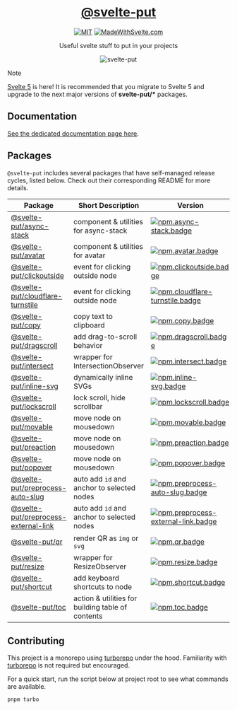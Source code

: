 <div align="center">

# [@svelte-put][docs]

[![MIT][license.badge]][license] [![MadeWithSvelte.com][madewithsvelte.badge]][madewithsvelte]

Useful svelte stuff to put in your projects

![svelte-put](https://github.com/vnphanquang/svelte-put/blob/main/sites/docs/src/lib/assets/images/og/svelte-put.jpg)

</div>

> [!NOTE]
> [Svelte 5](https://svelte.dev/blog/svelte-5-is-alive) is here! It is recommended that you migrate
> to Svelte 5 and upgrade to the next major versions of __svelte-put/*__ packages.

## Documentation

[See the dedicated documentation page here][docs].

## Packages

`@svelte-put` includes several packages that have self-managed release cycles, listed below. Check out their corresponding README for more details.

| Package                                                                 | Short Description                                 | Version                                                               | Changelog                                              | Docs                                           |
| ----------------------------------------------------------------------- | ------------------------------------------------- | --------------------------------------------------------------------- | ------------------------------------------------------ | ---------------------------------------------- |
| [@svelte-put/async-stack][github.async-stack]                           | component & utilities for async-stack             | [![npm.async-stack.badge]][npm.async-stack]                           | [Changelog][github.async-stack.changelog]              | [![docs.badge]][docs.async-stack]              |
| [@svelte-put/avatar][github.avatar]                                     | component & utilities for avatar                  | [![npm.avatar.badge]][npm.avatar]                                     | [Changelog][github.avatar.changelog]                   | [![docs.badge]][docs.avatar]                   |
| [@svelte-put/clickoutside][github.clickoutside]                         | event for clicking outside node                   | [![npm.clickoutside.badge]][npm.clickoutside]                         | [Changelog][github.clickoutside.changelog]             | [![docs.badge]][docs.clickoutside]             |
| [@svelte-put/cloudflare-turnstile][github.cloudflare-turnstile]         | event for clicking outside node                   | [![npm.cloudflare-turnstile.badge]][npm.cloudflare-turnstile]         | [Changelog][github.cloudflare-turnstile.changelog]     | [![docs.badge]][docs.cloudflare-turnstile]     |
| [@svelte-put/copy][github.copy]                                         | copy text to clipboard                            | [![npm.copy.badge]][npm.copy]                                         | [Changelog][github.copy.changelog]                     | [![docs.badge]][docs.copy]                     |
| [@svelte-put/dragscroll][github.dragscroll]                             | add drag-to-scroll behavior                       | [![npm.dragscroll.badge]][npm.dragscroll]                             | [Changelog][github.dragscroll.changelog]               | [![docs.badge]][docs.dragscroll]               |
| [@svelte-put/intersect][github.intersect]                               | wrapper for IntersectionObserver                  | [![npm.intersect.badge]][npm.intersect]                               | [Changelog][github.intersect.changelog]                | [![docs.badge]][docs.intersect]                |
| [@svelte-put/inline-svg][github.inline-svg]                             | dynamically inline SVGs                           | [![npm.inline-svg.badge]][npm.inline-svg]                             | [Changelog][github.inline-svg.changelog]               | [![docs.badge]][docs.inline-svg]               |
| [@svelte-put/lockscroll][github.lockscroll]                             | lock scroll, hide scrollbar                       | [![npm.lockscroll.badge]][npm.lockscroll]                             | [Changelog][github.lockscroll.changelog]               | [![docs.badge]][docs.lockscroll]               |
| [@svelte-put/movable][github.movable]                                   | move node on mousedown                            | [![npm.movable.badge]][npm.movable]                                   | [Changelog][github.movable.changelog]                  | [![docs.badge]][docs.movable]                  |
| [@svelte-put/preaction][github.preaction]                               | move node on mousedown                            | [![npm.preaction.badge]][npm.preaction]                               | [Changelog][github.preaction.changelog]                | [![docs.badge]][docs.preaction]                |
| [@svelte-put/popover][github.popover]                                   | move node on mousedown                            | [![npm.popover.badge]][npm.popover]                                   | [Changelog][github.popover.changelog]                  | [![docs.badge]][docs.popover]                  |
| [@svelte-put/preprocess-auto-slug][github.preprocess-auto-slug]         | auto add `id` and anchor to selected nodes        | [![npm.preprocess-auto-slug.badge]][npm.preprocess-auto-slug]         | [Changelog][github.preprocess-auto-slug.changelog]     | [![docs.badge]][docs.preprocess-auto-slug]     |
| [@svelte-put/preprocess-external-link][github.preprocess-external-link] | auto add `id` and anchor to selected nodes        | [![npm.preprocess-external-link.badge]][npm.preprocess-external-link] | [Changelog][github.preprocess-external-link.changelog] | [![docs.badge]][docs.preprocess-external-link] |
| [@svelte-put/qr][github.qr]                                             | render QR as `img` or `svg`                       | [![npm.qr.badge]][npm.qr]                                             | [Changelog][github.qr.changelog]                       | [![docs.badge]][docs.qr]                       |
| [@svelte-put/resize][github.resize]                                     | wrapper for ResizeObserver                        | [![npm.resize.badge]][npm.resize]                                     | [Changelog][github.resize.changelog]                   | [![docs.badge]][docs.resize]                   |
| [@svelte-put/shortcut][github.shortcut]                                 | add keyboard shortcuts to node                    | [![npm.shortcut.badge]][npm.shortcut]                                 | [Changelog][github.shortcut.changelog]                 | [![docs.badge]][docs.shortcut]                 |
| [@svelte-put/toc][github.toc]                                           | action & utilities for building table of contents | [![npm.toc.badge]][npm.toc]                                           | [Changelog][github.toc.changelog]                      | [![docs.badge]][docs.toc]                      |

<!-- ### In the Pipeline

These are some packages that will be added in the future (as soon as I find time, and the implementation has matured & become generic enough).

| Package                             | Category  | Short Description             | Status      | Docs        |
| ----------------------------------- | --------- | ----------------------------- | ----------- | ----------- |

Names for those packages may change. -->

## Contributing

This project is a monorepo using [turborepo] under the hood. Familiarity with [turborepo] is not required but encouraged.

For a quick start, run the script below at project root to see what commands are available.

```bash
pnpm turbo
```

<!-- github specifics -->

[github.contributing]: ./CONTRIBUTING.md
[github.issues]: https://github.com/vnphanquang/svelte-put/issues?q=
[github.async-stack]: https://github.com/vnphanquang/svelte-put/tree/main/packages/async-stack
[github.async-stack.changelog]: https://github.com/vnphanquang/svelte-put/blob/main/packages/async-stack/CHANGELOG.md
[github.avatar]: https://github.com/vnphanquang/svelte-put/tree/main/packages/avatar
[github.avatar.changelog]: https://github.com/vnphanquang/svelte-put/blob/main/packages/avatar/CHANGELOG.md
[github.clickoutside]: https://github.com/vnphanquang/svelte-put/tree/main/packages/clickoutside
[github.clickoutside.changelog]: https://github.com/vnphanquang/svelte-put/blob/main/packages/clickoutside/CHANGELOG.md
[github.cloudflare-turnstile]: https://github.com/vnphanquang/svelte-put/tree/main/packages/cloudflare-turnstile
[github.cloudflare-turnstile.changelog]: https://github.com/vnphanquang/svelte-put/blob/main/packages/cloudflare-turnstile/CHANGELOG.md
[github.copy]: https://github.com/vnphanquang/svelte-put/tree/main/packages/copy
[github.copy.changelog]: https://github.com/vnphanquang/svelte-put/blob/main/packages/copy/CHANGELOG.md
[github.dragscroll]: https://github.com/vnphanquang/svelte-put/tree/main/packages/dragscroll
[github.dragscroll.changelog]: https://github.com/vnphanquang/svelte-put/blob/main/packages/dragscroll/CHANGELOG.md
[github.intersect]: https://github.com/vnphanquang/svelte-put/tree/main/packages/intersect
[github.intersect.changelog]: https://github.com/vnphanquang/svelte-put/blob/main/packages/intersect/CHANGELOG.md
[github.inline-svg]: https://github.com/vnphanquang/svelte-put/tree/main/packages/inline-svg
[github.inline-svg.changelog]: https://github.com/vnphanquang/svelte-put/blob/main/packages/inline-svg/CHANGELOG.md
[github.lockscroll]: https://github.com/vnphanquang/svelte-put/tree/main/packages/lockscroll
[github.lockscroll.changelog]: https://github.com/vnphanquang/svelte-put/blob/main/packages/lockscroll/CHANGELOG.md
[github.movable]: https://github.com/vnphanquang/svelte-put/tree/main/packages/movable
[github.movable.changelog]: https://github.com/vnphanquang/svelte-put/blob/main/packages/movable/CHANGELOG.md
[github.preaction]: https://github.com/vnphanquang/svelte-put/tree/main/packages/preaction
[github.preaction.changelog]: https://github.com/vnphanquang/svelte-put/blob/main/packages/preaction/CHANGELOG.md
[github.popover]: https://github.com/vnphanquang/svelte-put/tree/main/packages/popover
[github.popover.changelog]: https://github.com/vnphanquang/svelte-put/blob/main/packages/popover/CHANGELOG.md
[github.preprocess-auto-slug]: https://github.com/vnphanquang/svelte-put/tree/main/packages/preprocess-auto-slug
[github.preprocess-auto-slug.changelog]: https://github.com/vnphanquang/svelte-put/blob/main/packages/preprocess-auto-slug/CHANGELOG.md
[github.preprocess-external-link]: https://github.com/vnphanquang/svelte-put/tree/main/packages/preprocess-external-link
[github.preprocess-external-link.changelog]: https://github.com/vnphanquang/svelte-put/blob/main/packages/preprocess-external-link/CHANGELOG.md
[github.qr]: https://github.com/vnphanquang/svelte-put/tree/main/packages/qr
[github.qr.changelog]: https://github.com/vnphanquang/svelte-put/blob/main/packages/qr/CHANGELOG.md
[github.resize]: https://github.com/vnphanquang/svelte-put/tree/main/packages/resize
[github.resize.changelog]: https://github.com/vnphanquang/svelte-put/blob/main/packages/resize/CHANGELOG.md
[github.shortcut]: https://github.com/vnphanquang/svelte-put/tree/main/packages/shortcut
[github.shortcut.changelog]: https://github.com/vnphanquang/svelte-put/blob/main/packages/shortcut/CHANGELOG.md
[github.toc]: https://github.com/vnphanquang/svelte-put/tree/main/packages/toc
[github.toc.changelog]: https://github.com/vnphanquang/svelte-put/blob/main/packages/toc/CHANGELOG.md

<!-- heading badge -->

[license.badge]: https://img.shields.io/badge/license-MIT-blue.svg
[license]: ./LICENSE
[madewithsvelte.badge]: https://madewithsvelte.com/storage/repo-shields/4070-shield.svg
[madewithsvelte]: https://madewithsvelte.com/p/svelte-put/shield-link

<!-- npm -->

[npm.async-stack.badge]: https://img.shields.io/npm/v/@svelte-put/async-stack
[npm.async-stack]: https://www.npmjs.com/package/@svelte-put/async-stack
[npm.avatar.badge]: https://img.shields.io/npm/v/@svelte-put/avatar
[npm.avatar]: https://www.npmjs.com/package/@svelte-put/avatar
[npm.clickoutside.badge]: https://img.shields.io/npm/v/@svelte-put/clickoutside
[npm.clickoutside]: https://www.npmjs.com/package/@svelte-put/clickoutside
[npm.cloudflare-turnstile.badge]: https://img.shields.io/npm/v/@svelte-put/cloudflare-turnstile
[npm.cloudflare-turnstile]: https://www.npmjs.com/package/@svelte-put/cloudflare-turnstile
[npm.copy.badge]: https://img.shields.io/npm/v/@svelte-put/copy
[npm.copy]: https://www.npmjs.com/package/@svelte-put/copy
[npm.dragscroll.badge]: https://img.shields.io/npm/v/@svelte-put/dragscroll
[npm.dragscroll]: https://www.npmjs.com/package/@svelte-put/dragscroll
[npm.intersect.badge]: https://img.shields.io/npm/v/@svelte-put/intersect
[npm.intersect]: https://www.npmjs.com/package/@svelte-put/intersect
[npm.inline-svg.badge]: https://img.shields.io/npm/v/@svelte-put/inline-svg
[npm.inline-svg]: https://www.npmjs.com/package/@svelte-put/inline-svg
[npm.lockscroll.badge]: https://img.shields.io/npm/v/@svelte-put/lockscroll
[npm.lockscroll]: https://www.npmjs.com/package/@svelte-put/lockscroll
[npm.movable.badge]: https://img.shields.io/npm/v/@svelte-put/movable
[npm.movable]: https://www.npmjs.com/package/@svelte-put/movable
[npm.popover.badge]: https://img.shields.io/npm/v/@svelte-put/popover
[npm.popover]: https://www.npmjs.com/package/@svelte-put/popover
[npm.preaction.badge]: https://img.shields.io/npm/v/@svelte-put/preaction
[npm.preaction]: https://www.npmjs.com/package/@svelte-put/preaction
[npm.preprocess-auto-slug.badge]: https://img.shields.io/npm/v/@svelte-put/preprocess-auto-slug
[npm.preprocess-auto-slug]: https://www.npmjs.com/package/@svelte-put/preprocess-auto-slug
[npm.preprocess-external-link.badge]: https://img.shields.io/npm/v/@svelte-put/preprocess-external-link
[npm.preprocess-external-link]: https://www.npmjs.com/package/@svelte-put/preprocess-external-link
[npm.qr.badge]: https://img.shields.io/npm/v/@svelte-put/qr
[npm.qr]: https://www.npmjs.com/package/@svelte-put/qr
[npm.resize.badge]: https://img.shields.io/npm/v/@svelte-put/resize
[npm.resize]: https://www.npmjs.com/package/@svelte-put/resize
[npm.shortcut.badge]: https://img.shields.io/npm/v/@svelte-put/shortcut
[npm.shortcut]: https://www.npmjs.com/package/@svelte-put/shortcut
[npm.toc.badge]: https://img.shields.io/npm/v/@svelte-put/toc
[npm.toc]: https://www.npmjs.com/package/@svelte-put/toc

<!-- svelte REPL -->

[turborepo]: https://turborepo.org/

<!-- docs linking -->

[docs]: https://svelte-put.vnphanquang.com
[docs.async-stack]: https://svelte-put.vnphanquang.com/docs/async-stack
[docs.avatar]: https://svelte-put.vnphanquang.com/docs/avatar
[docs.clickoutside]: https://svelte-put.vnphanquang.com/docs/clickoutside
[docs.cloudflare-turnstile]: https://svelte-put.vnphanquang.com/docs/cloudflare-turnstile
[docs.copy]: https://svelte-put.vnphanquang.com/docs/copy
[docs.dragscroll]: https://svelte-put.vnphanquang.com/docs/dragscroll
[docs.intersect]: https://svelte-put.vnphanquang.com/docs/intersect
[docs.inline-svg]: https://svelte-put.vnphanquang.com/docs/inline-svg
[docs.lockscroll]: https://svelte-put.vnphanquang.com/docs/lockscroll
[docs.movable]: https://svelte-put.vnphanquang.com/docs/movable
[docs.preaction]: https://svelte-put.vnphanquang.com/docs/preaction
[docs.popover]: https://svelte-put.vnphanquang.com/docs/popover
[docs.preprocess-auto-slug]: https://svelte-put.vnphanquang.com/docs/preprocess-auto-slug
[docs.preprocess-external-link]: https://svelte-put.vnphanquang.com/docs/preprocess-external-link
[docs.qr]: https://svelte-put.vnphanquang.com/docs/qr
[docs.resize]: https://svelte-put.vnphanquang.com/docs/resize
[docs.shortcut]: https://svelte-put.vnphanquang.com/docs/shortcut
[docs.toc]: https://svelte-put.vnphanquang.com/docs/toc
[docs.badge]: https://img.shields.io/badge/-Docs%20Site-blue
